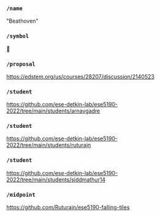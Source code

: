 ### `/name`
"Beathoven"
### `/symbol`
🎹
### `/proposal`
https://edstem.org/us/courses/28207/discussion/2140523
### `/student`
https://github.com/ese-detkin-lab/ese5190-2022/tree/main/students/arnavgadre
### `/student`
https://github.com/ese-detkin-lab/ese5190-2022/tree/main/students/ruturajn
### `/student`
https://github.com/ese-detkin-lab/ese5190-2022/tree/main/students/siddmathur14
### `/midpoint`
https://github.com/Ruturajn/ese5190-falling-tiles
